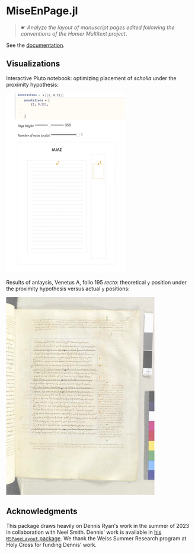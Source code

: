 # MiseEnPage.jl

> ☛ *Analyze the layout of manuscript pages edited following the conventions of the Homer Multitext project*.


See the [documentation]().

## Visualizations


Interactive Pluto notebook: optimizing placement of *scholia* under the proximity hypothesis:

![demo gif](./mise-en-page.gif)

Results of anlaysis, Venetus A, folio 195 *recto*: theoretical `y` position under the proximity hypothesis versus actual `y` positions:

![page 195 recto](./195r.png)

## Acknowledgments

This package draws heavily on Dennis Ryan's work in the summer of 2023 in collaboration with Neel Smith. Dennis' work is available in [his `MSPageLayout` package](https://github.com/dwryan25/MSPageLayout.jl). We thank the Weiss Summer Research program at Holy Cross for funding Dennis' work.
